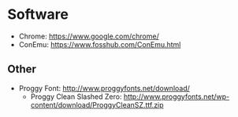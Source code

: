 # Software

- Chrome: https://www.google.com/chrome/
- ConEmu: https://www.fosshub.com/ConEmu.html

## Other

- Proggy Font: http://www.proggyfonts.net/download/
  - Proggy Clean Slashed Zero: http://www.proggyfonts.net/wp-content/download/ProggyCleanSZ.ttf.zip

